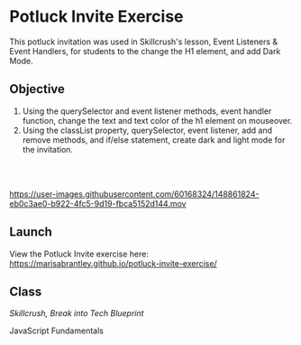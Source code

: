 # Potluck Invite Exercise

This potluck invitation was used in Skillcrush's lesson, Event Listeners & Event Handlers, for students to the change the H1 element, and add Dark Mode.

## Objective

1. Using the querySelector and event listener methods, event handler function, change the text and text color of the h1 element on mouseover.
2. Using the classList property, querySelector, event listener, add and remove methods, and if/else statement, create dark and light mode for the invitation.
<br />
<br />

https://user-images.githubusercontent.com/60168324/148861824-eb0c3ae0-b922-4fc5-9d19-fbca5152d144.mov

## Launch

View the Potluck Invite exercise here: https://marisabrantley.github.io/potluck-invite-exercise/

## Class

*Skillcrush, Break into Tech Blueprint*

JavaScript Fundamentals
